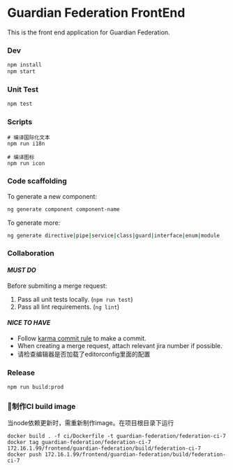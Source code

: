 # Guardian Federation FrontEnd

This is the front end application for Guardian Federation.

### Dev
```bash
npm install 
npm start
```

### Unit Test
```bash
npm test
```

### Scripts
```
# 编译国际化文本
npm run i18n

# 编译图标
npm run icon
```

### Code scaffolding
To generate a new component: 
```bash
ng generate component component-name
```
To generate more:
```bash
ng generate directive|pipe|service|class|guard|interface|enum|module
```

### Collaboration
#### _MUST DO_
Before submiting a merge request:
1. Pass all unit tests locally. (`npm run test`)
2. Pass all lint requirements. (`ng lint`)

#### _NICE TO HAVE_
- Follow [karma commit rule](http://karma-runner.github.io/0.10/dev/git-commit-msg.html) to make a commit. <br>
- When creating a merge request, attach relevant jira number if possible.<br>
- 请检查编辑器是否加载了editorconfig里面的配置

### Release

```bash
npm run build:prod
```

### 制作CI build image

当node依赖更新时，需重新制作image。在项目根目录下运行

```
docker build . -f ci/Dockerfile -t guardian-federation/federation-ci-7
docker tag guardian-federation/federation-ci-7 172.16.1.99/frontend/guardian-federation/build/federation-ci-7
docker push 172.16.1.99/frontend/guardian-federation/build/federation-ci-7
```

